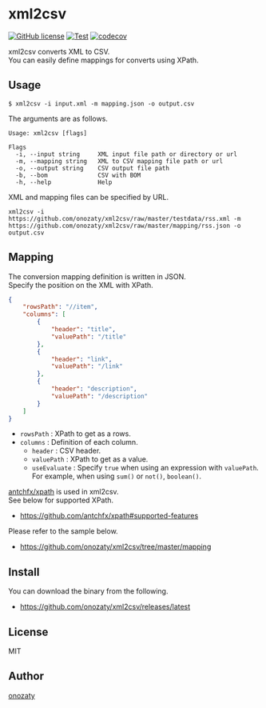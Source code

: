 # xml2csv

[![GitHub license](https://img.shields.io/github/license/onozaty/xml2csv)](https://github.com/onozaty/xml2csv/blob/main/LICENSE)
[![Test](https://github.com/onozaty/xml2csv/actions/workflows/test.yaml/badge.svg)](https://github.com/onozaty/xml2csv/actions/workflows/test.yaml)
[![codecov](https://codecov.io/gh/onozaty/xml2csv/branch/master/graph/badge.svg?token=QSRHZ6IMJF)](https://codecov.io/gh/onozaty/xml2csv)

xml2csv converts XML to CSV.  
You can easily define mappings for converts using XPath.

## Usage

```
$ xml2csv -i input.xml -m mapping.json -o output.csv
```

The arguments are as follows.

```
Usage: xml2csv [flags]

Flags
  -i, --input string     XML input file path or directory or url
  -m, --mapping string   XML to CSV mapping file path or url
  -o, --output string    CSV output file path
  -b, --bom              CSV with BOM
  -h, --help             Help
```

XML and mapping files can be specified by URL.

```
xml2csv -i https://github.com/onozaty/xml2csv/raw/master/testdata/rss.xml -m https://github.com/onozaty/xml2csv/raw/master/mapping/rss.json -o output.csv
```

## Mapping

The conversion mapping definition is written in JSON.    
Specify the position on the XML with XPath.

```json
{
    "rowsPath": "//item",
    "columns": [
        {
            "header": "title",
            "valuePath": "/title"
        },
        {
            "header": "link",
            "valuePath": "/link"
        },
        {
            "header": "description",
            "valuePath": "/description"
        }
    ]
}
```

* `rowsPath` : XPath to get as a rows.
* `columns` : Definition of each column.
    * `header` : CSV header.
    * `valuePath` : XPath to get as a value.
    * `useEvaluate` : Specify `true` when using an expression with `valuePath`. For example, when using `sum()` or `not()`, `boolean()`.

[antchfx/xpath](https://github.com/antchfx/xpath) is used in xml2csv.  
See below for supported XPath.

* https://github.com/antchfx/xpath#supported-features

Please refer to the sample below.

* https://github.com/onozaty/xml2csv/tree/master/mapping

## Install

You can download the binary from the following.

* https://github.com/onozaty/xml2csv/releases/latest

## License

MIT

## Author

[onozaty](https://github.com/onozaty)
